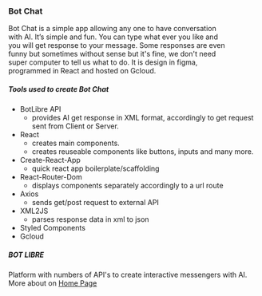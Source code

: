 ### Bot Chat

Bot Chat is a simple app allowing any one to have conversation\
              with AI. It’s simple and fun. You can type what ever you like and\
              you will get response to your message. Some responses are even\
              funny but sometimes without sense but it's fine, we don't need\
              super computer to tell us what to do. It is design in figma,\
              programmed in React and hosted on Gcloud.

##### Tools used to create Bot Chat

- BotLibre API
  - provides AI get response in XML format, accordingly to get request sent from Client or Server.
- React
  - creates main components.
  - creates reuseable components like buttons, inputs and many more.
- Create-React-App
  - quick react app boilerplate/scaffolding
- React-Router-Dom
  - displays components separately accordingly to a url route
- Axios
  - sends get/post request to external API
- XML2JS
  - parses response data in xml to json
- Styled Components
- Gcloud

##### BOT LIBRE

Platform with numbers of API's to create interactive messengers with AI. More about on [Home Page](https://www.botlibre.com/)

